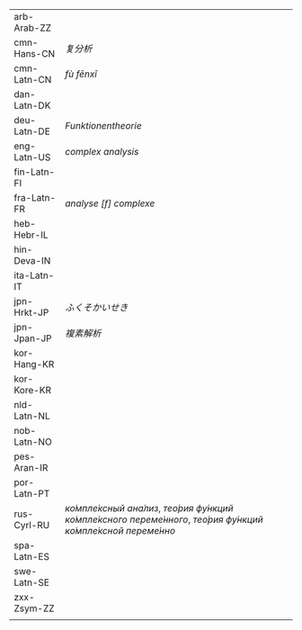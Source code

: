 | | |
|-|-|
| arb-Arab-ZZ |  |
| cmn-Hans-CN | _复分析_ |
| cmn-Latn-CN | _fù fēnxī_ |
| dan-Latn-DK |  |
| deu-Latn-DE | _Funktionentheorie_ |
| eng-Latn-US | _complex analysis_ |
| fin-Latn-FI |  |
| fra-Latn-FR | _analyse [f] complexe_ |
| heb-Hebr-IL |  |
| hin-Deva-IN |  |
| ita-Latn-IT |  |
| jpn-Hrkt-JP | _ふくそかいせき_ |
| jpn-Jpan-JP | _複素解析_ |
| kor-Hang-KR |  |
| kor-Kore-KR |  |
| nld-Latn-NL |  |
| nob-Latn-NO |  |
| pes-Aran-IR |  |
| por-Latn-PT |  |
| rus-Cyrl-RU | _ко́мпле́ксный ана́лиз_, _тео́рия фу́нкций ко́мпле́ксного переме́нного_, _тео́рия фу́нкций ко́мпле́ксной переме́нно_ |
| spa-Latn-ES |  |
| swe-Latn-SE |  |
| zxx-Zsym-ZZ |  |
|  |  |
